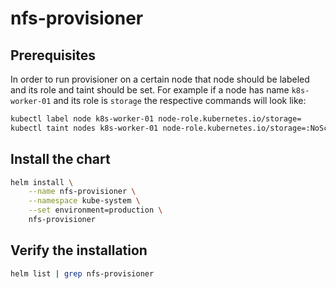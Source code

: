 # nfs-provisioner

## Prerequisites

In order to run provisioner on a certain node that node should be labeled and its role and taint should be set. For example if a node has name `k8s-worker-01` and its role is `storage` the respective commands will look like:

```bash
kubectl label node k8s-worker-01 node-role.kubernetes.io/storage=
kubectl taint nodes k8s-worker-01 node-role.kubernetes.io/storage=:NoSchedule
```

## Install the chart

```bash
helm install \
    --name nfs-provisioner \
    --namespace kube-system \
    --set environment=production \
    nfs-provisioner
```

## Verify the installation

```bash
helm list | grep nfs-provisioner
```
